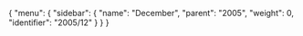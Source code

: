 {
  "menu": {
    "sidebar": {
      "name": "December",
      "parent": "2005",
      "weight": 0,
      "identifier": "2005/12"
    }
  }
}
